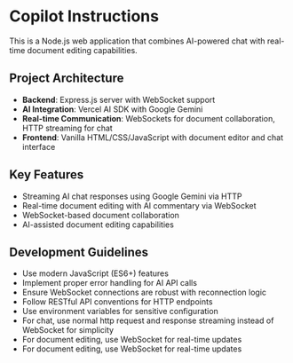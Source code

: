 # Copilot Instructions

<!-- Use this file to provide workspace-specific custom instructions to Copilot. For more details, visit https://code.visualstudio.com/docs/copilot/copilot-customization#_use-a-githubcopilotinstructionsmd-file -->

This is a Node.js web application that combines AI-powered chat with real-time document editing capabilities.

## Project Architecture
- **Backend**: Express.js server with WebSocket support
- **AI Integration**: Vercel AI SDK with Google Gemini
- **Real-time Communication**: WebSockets for document collaboration, HTTP streaming for chat
- **Frontend**: Vanilla HTML/CSS/JavaScript with document editor and chat interface

## Key Features
- Streaming AI chat responses using Google Gemini via HTTP
- Real-time document editing with AI commentary via WebSocket
- WebSocket-based document collaboration
- AI-assisted document editing capabilities

## Development Guidelines
- Use modern JavaScript (ES6+) features
- Implement proper error handling for AI API calls
- Ensure WebSocket connections are robust with reconnection logic
- Follow RESTful API conventions for HTTP endpoints
- Use environment variables for sensitive configuration
- For chat, use normal http request and response streaming instead of WebSocket for simplicity
- For document editing, use WebSocket for real-time updates
- For document editing, use WebSocket for real-time updates
